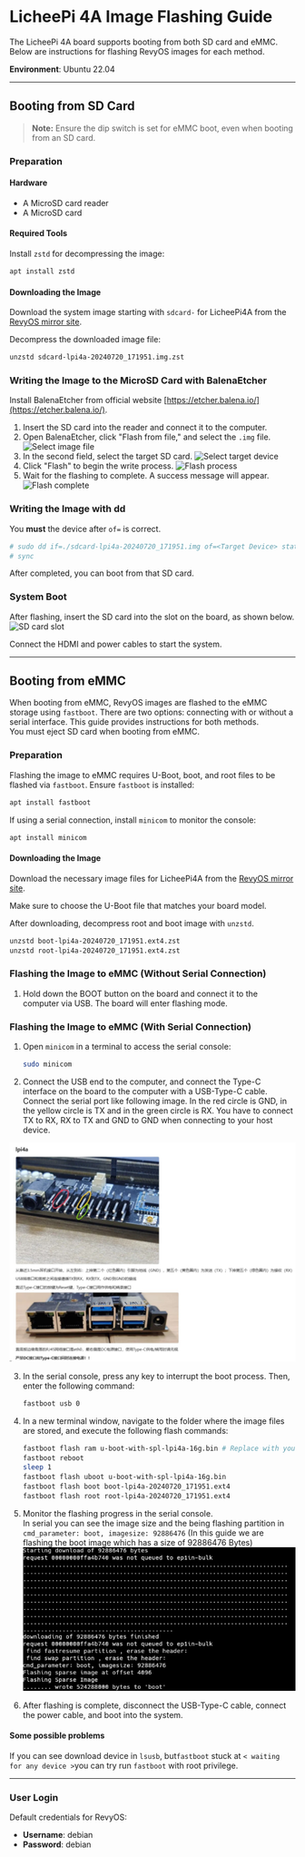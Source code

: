 # LicheePi 4A Image Flashing Guide

The LicheePi 4A board supports booting from both SD card and eMMC. Below are instructions for flashing RevyOS images for each method.

**Environment**: Ubuntu 22.04

---

## Booting from SD Card

> **Note:** Ensure the dip switch is set for eMMC boot, even when booting from an SD card.

### Preparation

#### Hardware

- A MicroSD card reader
- A MicroSD card

#### Required Tools

Install `zstd` for decompressing the image:

```bash
apt install zstd
```

#### Downloading the Image

Download the system image starting with `sdcard-` for LicheePi4A from the [RevyOS mirror site](https://mirror.iscas.ac.cn/revyos/extra/images/lpi4a/20240720/).

Decompress the downloaded image file:

```bash
unzstd sdcard-lpi4a-20240720_171951.img.zst
```

### Writing the Image to the MicroSD Card with BalenaEtcher

Install BalenaEtcher from official website [https://etcher.balena.io/](https://etcher.balena.io/).

1. Insert the SD card into the reader and connect it to the computer.
2. Open BalenaEtcher, click "Flash from file," and select the `.img` file.
   ![Select image file](./image%20for%20flash/lpi4a1.png)
3. In the second field, select the target SD card.
   ![Select target device](./image%20for%20flash/lpi4a2.png)
4. Click "Flash" to begin the write process.
   ![Flash process](./image%20for%20flash/lpi4a3.png)
5. Wait for the flashing to complete. A success message will appear.
   ![Flash complete](./image%20for%20flash/lpi4a4.png)

### Writing the Image with dd

You **must** the device after `of=` is correct.
```bash
# sudo dd if=./sdcard-lpi4a-20240720_171951.img of=<Target Device> status=progress
# sync
```
After completed, you can boot from that SD card.

### System Boot

After flashing, insert the SD card into the slot on the board, as shown below.
   ![SD card slot](./image%20for%20flash/lpi4a5.png)

Connect the HDMI and power cables to start the system.

---

## Booting from eMMC

When booting from eMMC, RevyOS images are flashed to the eMMC storage using `fastboot`. There are two options: connecting with or without a serial interface. This guide provides instructions for both methods.\
You must eject SD card when booting from eMMC.

### Preparation

Flashing the image to eMMC requires U-Boot, boot, and root files to be flashed via `fastboot`. Ensure `fastboot` is installed:

```bash
apt install fastboot
```

If using a serial connection, install `minicom` to monitor the console:

```bash
apt install minicom
```

#### Downloading the Image

Download the necessary image files for LicheePi4A from the [RevyOS mirror site](https://mirror.iscas.ac.cn/revyos/extra/images/lpi4a/20240720/). 

Make sure to choose the U-Boot file that matches your board model.

After downloading, decompress root and boot image with `unzstd`.

```bash
unzstd boot-lpi4a-20240720_171951.ext4.zst
unzstd root-lpi4a-20240720_171951.ext4.zst
```

### Flashing the Image to eMMC (Without Serial Connection)

1. Hold down the BOOT button on the board and connect it to the computer via USB. The board will enter flashing mode.

### Flashing the Image to eMMC (With Serial Connection)

1. Open `minicom` in a terminal to access the serial console:

   ```bash
   sudo minicom
   ```

2. Connect the USB end to the computer, and connect the Type-C interface on the board to the computer with a USB-Type-C cable.\
Connect the serial port like following image. In the red circle is GND, in the yellow circle is TX and in the green circle is RX. You have to connect TX to RX, RX to TX and GND to GND when connecting to your host device.

![](./image%20for%20flash/lpi4a6.png)


3. In the serial console, press any key to interrupt the boot process. Then, enter the following command:

   ```bash
   fastboot usb 0
   ```

4. In a new terminal window, navigate to the folder where the image files are stored, and execute the following flash commands:

   ```bash
   fastboot flash ram u-boot-with-spl-lpi4a-16g.bin # Replace with your device's uboot image
   fastboot reboot
   sleep 1
   fastboot flash uboot u-boot-with-spl-lpi4a-16g.bin
   fastboot flash boot boot-lpi4a-20240720_171951.ext4
   fastboot flash root root-lpi4a-20240720_171951.ext4
   ```

5. Monitor the flashing progress in the serial console.\
In serial you can see the image size and the being flashing partition in `cmd_parameter: boot, imagesize: 92886476` (In this guide we are flashing the boot image which has a size of 92886476 Bytes)
![](./image%20for%20flash/lpi4a7.png)

6. After flashing is complete, disconnect the USB-Type-C cable, connect the power cable, and boot into the system.

#### Some possible problems
If you can see download device in `lsusb`, but`fastboot` stuck at `< waiting for any device >`you can try run `fastboot` with root privilege.

---

### User Login

Default credentials for RevyOS:

- **Username**: debian
- **Password**: debian
